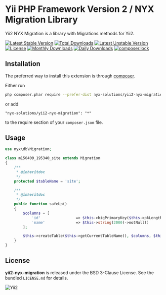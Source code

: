 Yii PHP Framework Version 2 / NYX Migration Library
===================================================

Yii2 NYX Migration is a library with Migrations methods for Yii2. 

[![Latest Stable Version](https://poser.pugx.org/nyx-solutions/yii2-nyx-migration/v/stable)](https://packagist.org/packages/nyx-solutions/yii2-nyx-migration)
[![Total Downloads](https://poser.pugx.org/nyx-solutions/yii2-nyx-migration/downloads)](https://packagist.org/packages/nyx-solutions/yii2-nyx-migration)
[![Latest Unstable Version](https://poser.pugx.org/nyx-solutions/yii2-nyx-migration/v/unstable)](https://packagist.org/packages/nyx-solutions/yii2-nyx-migration)
[![License](https://poser.pugx.org/nyx-solutions/yii2-nyx-migration/license)](https://packagist.org/packages/nyx-solutions/yii2-nyx-migration)
[![Monthly Downloads](https://poser.pugx.org/nyx-solutions/yii2-nyx-migration/d/monthly)](https://packagist.org/packages/nyx-solutions/yii2-nyx-migration)
[![Daily Downloads](https://poser.pugx.org/nyx-solutions/yii2-nyx-migration/d/daily)](https://packagist.org/packages/nyx-solutions/yii2-nyx-migration)
[![composer.lock](https://poser.pugx.org/nyx-solutions/yii2-nyx-migration/composerlock)](https://packagist.org/packages/nyx-solutions/yii2-nyx-migration)

## Installation

The preferred way to install this extension is through [composer](http://getcomposer.org/download/).

Either run

```bash
php composer.phar require --prefer-dist nyx-solutions/yii2-nyx-migration "*"
```

or add

```
"nyx-solutions/yii2-nyx-migration": "*"
```

to the require section of your `composer.json` file.

## Usage

```php
use nyx\db\Migration;

class m150409_195340_site extends Migration
{
    /**
     * @inheritdoc
     */
    protected $tableName = 'site';

    /**
     * @inheritdoc
     */
    public function safeUp()
    {
        $columns = [
            'id'                => $this->bigPrimaryKey($this->pkLength),
            'name'              => $this->string(2000)->notNull()
        ];

        $this->createTable($this->getCurrentTableName(), $columns, $this->getTableOptions());
    }
}
```

## License

**yii2-nyx-migration** is released under the BSD 3-Clause License. See the bundled `LICENSE.md` for details.

![Yii2](https://img.shields.io/badge/Powered_by-Yii_Framework-green.svg?style=flat)
